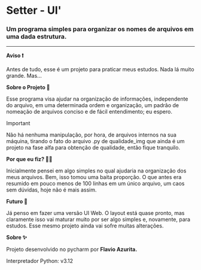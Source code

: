 # **Setter - UI**'

### Um programa simples para organizar os nomes de arquivos em uma dada estrutura.
____
**Aviso ❗️**

Antes de tudo, esse é um projeto para praticar meus estudos. Nada lá muito grande. Mas...

**Sobre o Projeto 📄**
    
Esse programa visa ajudar na organização de informações, independente do arquivo, em uma determinada ordem
e organização, um padrão de nomeação de arquivos conciso e de fácil entendimento; eu espero. 

> [!IMPORTANT]
>
>Não há nenhuma manipulação, por hora, de arquivos internos na sua máquina, tirando o fato do arquivo .py
> de qualidade_img que ainda é um projeto na fase alfa para obtenção de qualidade, então fique tranquilo.

**Por que eu fiz? 👨‍💻**
     
Inicialmente pensei em algo simples no qual ajudaria na organização dos meus arquivos. Bem, isso tomou uma baita
proporção. O que antes era resumido em pouco menos de 100 linhas em um único arquivo, um caos sem dúvidas, hoje
não é mais assim.

**Futuro 🔮**

Já penso em fazer uma versão UI Web. O layout está quase pronto, mas claramente isso vai maturar muito por ser
algo simples e, novamente, para estudos. Esse mesmo projeto ainda vai sofre muitas alterações.

**Sobre ✨**

Projeto desenvolvido no pycharm por **Flavio Azurita.**

Interpretador Python: v3.12